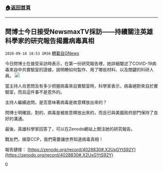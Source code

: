 ###  [:house:返回首頁](https://github.com/ourhimalayas/txt)
---

## 閆博士今日接受NewsmaxTV採訪——持續關注英雄科學家的研究報告揭露病毒真相
`2020-09-18 18:53 GM36` [轉載自GNews](https://gnews.org/zh-hant/367369/)

今日閆博士在接受采訪時表示，在第一份研究報告裡，她詳細闡述了COVID-19病毒來自中共實驗室的證據，說明瞭如何製作、用了哪些材料、以及關鍵的科研人員。
![](https://s3.amazonaws.com/gnews-media-offload/wp-content/uploads/2020/09/18184813/919-scaled.jpg)


當主持人肖恩問及有多少把握病毒來自實驗室時，科學家表示，病毒絕對來自於實驗室，而且這件事不是意外的。

主持人繼續追問，是否意味著病毒是故意釋放出來的？

閆博士明確說，對的，病毒是被故意釋放出來的，而且已與美國政府部門保持了良好的溝通。

最後，英雄科學家回答了，可以在Zenodo網站上關注她的研究報告。





戰友們，揭穿CCP，我們需要讓世界知道病毒真相！



報告鏈接： [https://zenodo.org/record/4028830#.X2UxGYtS92Y](https://zenodo.org/record/4028830#.X2UxGYtS92Y)





0
